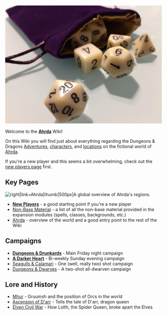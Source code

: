![left|100px|How we roll.](images/Dice.jpg)

Welcome to the **[Ahrda](World/Arhda.md)** Wiki\!

On this Wiki you will find just about everything regarding the Dungeons
& Dragons [Adventures](/adventures),
[characters](Characters), and
[locations](Regions) on the fictional world of
[Ahrda](World/Arhda.md).

If you're a new player and this seems a bit overwhelming, check out the
[new players page](/New_Players.md) first.

## Key Pages

![right|link=Ahrda|thumb|500px|A global overview of Ahrda's
regions.](/images/World_Map_Handout.jpg)

  - **[New Players](New_Players.md)** - a good starting point
    if you're a new player
  - [Non-Base Material](Utilties/Non-Base_Material.md) - a list of all
    the non-base material provided in the expansion modules (spells,
    classes, backgrounds, etc.)
  - [Ahrda](World/Arhda.md) - overview of the world and a good entry
    point to the rest of the Wiki

## Campaigns

  - **[Dungeons & Drunkards](Adventures/Dungeons_&_Drunkards)** - Main
    Friday night campaign
  - **[A Darker Heart](Adventures/A_Darker_Heart.md "wikilink")** - Bi-weekly Sunday
    evening campaign
  - [Seagulls & Calamari](Adventures/Seagulls_&_Calamari.md "wikilink") - One (well,
    really two) shot campaign
  - [Dungeons & Dwarves](Adventures/Dungeons_&_Dwarves.md "wikilink") - A two-shot
    all-dwarven campaign

## Lore and History

  - [Mhur](Regions/Mhur.md) - Gruumsh and the position of Orcs in the
    world
  - [Ascension of D'arr](Timeline/Ascension_of_D'arr.md) - Tells the
    tale of D'arr, dragon queen
  - [Elven Civil War](Timeline/Elven_Civil_War.md) - How Lolth, the
    Spider Queen, broke apart the Elves
